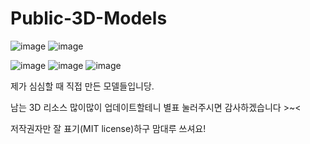 # Public-3D-Models

![image](https://github.com/user-attachments/assets/9a5ec657-5d22-4ae8-a655-1ffeca8b8dc7)
![image](https://github.com/user-attachments/assets/c66705dd-0f7e-4eca-871c-f2d882b0ef75)

![image](https://github.com/user-attachments/assets/826afab2-4d65-4f8b-bb70-9f4065c6477c) 
![image](https://github.com/user-attachments/assets/da1ec6a4-476b-4146-a9ce-fc184ae94024)
![image](https://github.com/user-attachments/assets/65cafca9-ab84-4340-9d7b-d3108f9b9371)

제가 심심할 때 직접 만든 모델들입니당.

남는 3D 리소스 많이많이 업데이트할테니 별표 눌러주시면 감사하겠습니다 >~<

저작권자만 잘 표기(MIT license)하구 맘대루 쓰셔요!
